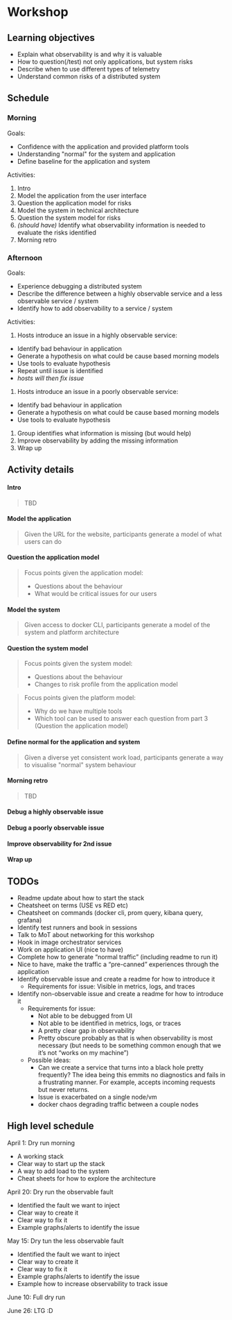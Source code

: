 # Workshop

## Learning objectives

* Explain what observability is and why it is valuable
* How to question(/test) not only applications, but system risks
* Describe when to use different types of telemetry
* Understand common risks of a distributed system

## Schedule

### Morning

Goals:
* Confidence with the application and provided platform tools
* Understanding "normal" for the system and application
* Define baseline for the application and system

Activities:
1. Intro
1. Model the application from the user interface
1. Question the application model for risks
1. Model the system in technical architecture
1. Question the system model for risks
1. *(should have)* Identify what observability information is needed to evaluate the risks identified
1. Morning retro

### Afternoon

Goals:
* Experience debugging a distributed system
* Describe the difference between a highly observable service and a less observable service / system
* Identify how to add observability to a service / system

Activities:
1. Hosts introduce an issue in a highly observable service:
  * Identify bad behaviour in application
  * Generate a hypothesis on what could be cause based morning models
  * Use tools to evaluate hypothesis
  * Repeat until issue is identified
  * *hosts will then fix issue*

1. Hosts introduce an issue in a poorly observable service:
  * Identify bad behaviour in application
  * Generate a hypothesis on what could be cause based morning models
  * Use tools to evaluate hypothesis

1. Group identifies what information is missing (but would help)
1. Improve observability by adding the missing information
1. Wrap up


## Activity details

#### Intro

> TBD

#### Model the application

> Given the URL for the website, participants generate a model of what users can do

#### Question the application model

> Focus points given the application model:
> * Questions about the behaviour
> * What would be critical issues for our users

#### Model the system

> Given access to docker CLI, participants generate a model of the system and platform architecture

#### Question the system model

> Focus points given the system model:
> * Questions about the behaviour
> * Changes to risk profile from the application model

> Focus points given the platform model:
> * Why do we have multiple tools
> * Which tool can be used to answer each question from part 3 (Question the application model)

#### Define normal for the application and system

> Given a diverse yet consistent work load, participants generate a way to visualise "normal" system behaviour


#### Morning retro

> TBD


#### Debug a highly observable issue


#### Debug a poorly observable issue


#### Improve observability for 2nd issue


#### Wrap up


## TODOs

* Readme update about how to start the stack
* Cheatsheet on terms (USE vs RED etc)
* Cheatsheet on commands (docker cli, prom query, kibana query, grafana)
* Identify test runners and book in sessions
* Talk to MoT about networking for this workshop
* Hook in image orchestrator services
* Work on application UI (nice to have)
* Complete how to generate “normal traffic” (including readme to run it)
* Nice to have, make the traffic a “pre-canned” experiences through the application
* Identify observable issue and create a readme for how to introduce it
  * Requirements for issue: Visible in metrics, logs, and traces
* Identify non-observable issue and create a readme for how to introduce it
  * Requirements for issue:
    * Not able to be debugged from UI
    * Not able to be identified in metrics, logs, or traces
    * A pretty clear gap in observability
    * Pretty obscure probably as that is when observability is most necessary (but needs to be something common enough that we it’s not “works on my machine”)
  * Possible ideas:
    * Can we create a service that turns into a black hole pretty frequently? The idea being this emmits no diagnostics and fails in a frustrating manner. For example, accepts incoming requests but never returns.
    * Issue is exacerbated on a single node/vm
    * docker chaos degrading traffic between a couple nodes

## High level schedule

April 1: Dry run morning
* A working stack
* Clear way to start up the stack
* A way to add load to the system
* Cheat sheets for how to explore the architecture

April 20: Dry run the observable fault
* Identified the fault we want to inject
* Clear way to create it
* Clear way to fix it
* Example graphs/alerts to identify the issue

May 15: Dry tun the less observable fault
* Identified the fault we want to inject
* Clear way to create it
* Clear way to fix it
* Example graphs/alerts to identify the issue
* Example how to increase observability to track issue

June 10: Full dry run

June 26: LTG :D
